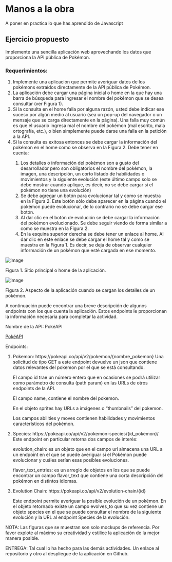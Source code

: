 # Manos a la obra

A poner en practica lo que has aprendido de Javascript

## Ejercicio propuesto

Implemente una sencilla aplicación web aprovechando los datos que proporciona la API pública de Pokémon.

### Requerimientos:

<ol>
  <li>Implemente una aplicación que permite averiguar datos de los pokémons extraídos directamente de la API pública de Pokémon.</li>
  <li>La aplicación debe cargar una página inicial o home en la que hay una barra de búsqueda para ingresar el nombre del pokémon que se desea consultar (ver Figura 1).</li>
  <li>Si la consulta en el home falla por alguna razón, usted debe indicar ese suceso por algún medio al usuario (sea un pop-up del navegador o un mensaje que se carga directamente en la página). Una falla muy común es que el usuario ingresa mal el nombre del pokémon (mal escrito, mala ortografía, etc.), o bien simplemente puede darse una falla en la petición a la API.</li>
  <li>Si la consulta es exitosa entonces se debe cargar la información del pokémon en el home como se observa en la Figura 2. Debe tener en cuenta:</li>
  <ol>
    <li>Los detalles o información del pokémon son a gusto del desarrollador pero son obligatorios el nombre del pokémon, la imagen, una descripción, un corto listado de habilidades o movimientos y la siguiente evolución (este último campo solo se debe mostrar cuando aplique, es decir, no se debe cargar si el pokémon no tiene una evolución)</li>
    <li>Se debe agregar un botón para evolucionar tal y como se muestra en la Figura 2. Este botón sólo debe aparecer en la página cuando el pokémon puede evolucionar, de lo contrario no se debe cargar ese botón.</li>
    <li>Al dar clic en el botón de evolución se debe cargar la información del pokémon evolucionado. Se debe seguir viendo de forma similar a como se muestra en la Figura 2.</li>
    <li>En la esquina superior derecha se debe tener un enlace al home. Al dar clic en este enlace se debe cargar el home tal y como se muestra en la Figura 1. Es decir, se deja de observar cualquier información de un pokémon que esté cargada en ese momento.</li>
  </ol>
</ol>

![image](https://github.com/camilocorreaUdeA/Programacion_Web_2023_2/assets/42076547/14787ea5-5fb0-46b2-9e83-f6fd136562cd)

Figura 1. Sitio principal o home de la aplicación.


![image](https://github.com/camilocorreaUdeA/Programacion_Web_2023_2/assets/42076547/cfbe2872-0f77-409f-abd5-42b308d20a84)

Figura 2. Aspecto de la aplicación cuando se cargan los detalles de un pokémon.

A continuación puede encontrar una breve descripción de algunos endpoints con los que cuenta la aplicación. Estos endpoints le proporcionan la información necesaria para completar la actividad.

Nombre de la API: PokéAPI

[PokéAPI](https://pokeapi.co/)

Endpoints:

<ol>
  <li>
    Pokemon: https://pokeapi.co/api/v2/pokemon/{nombre_pokemon}
    Una solicitud de tipo GET a este endpoint devuelve un json que contiene datos relevantes del pokemon por el que se está consultando.

El campo id trae un número entero que en ocasiones se podrá utilizar como parámetro de consulta (path param) en las URLs de otros endpoints de la API.

El campo name, contiene el nombre del pokemon.

En el objeto sprites hay URLs a imágenes o “thumbnails” del pokemon.

Los campos abilities y moves contienen habilidades y movimientos característicos del pokémon.
  </li>
  <li>
  Species: https://pokeapi.co/api/v2/pokemon-species/{id_pokemon}/
    Este endpoint en particular retorna dos campos de interés:

evolution_chain: es un objeto que en el campo url almacena una URL a un endpoint en el que se puede averiguar si el Pokémon puede evolucionar y cuáles serían esas posibles evoluciones.

flavor_text_entries: es un arreglo de objetos en los que se puede encontrar un campo flavor_text que contiene una corta descripción del pokémon en distintos idiomas.
  </li>
  <li>
  Evolution Chain: https://pokeapi.co/api/v2/evolution-chain/{id}

  Este endpoint permite averiguar la posible evolución de un pokémon.
En el objeto retornado existe un campo evolves_to que su vez contiene un objeto species en el que se puede consultar el nombre de la siguiente evolución y la URL al endpoint Species de la evolución.    
  </li>
</ol>

NOTA: Las figuras que se muestran son solo mockups de referencia. Por favor explote al máximo su creatividad y estilice la aplicación de la mejor manera posible.

ENTREGA: Tal cual lo ha hecho para las demás actividades. Un enlace al repositorio y otro al despliegue de la aplicación en Github. 
